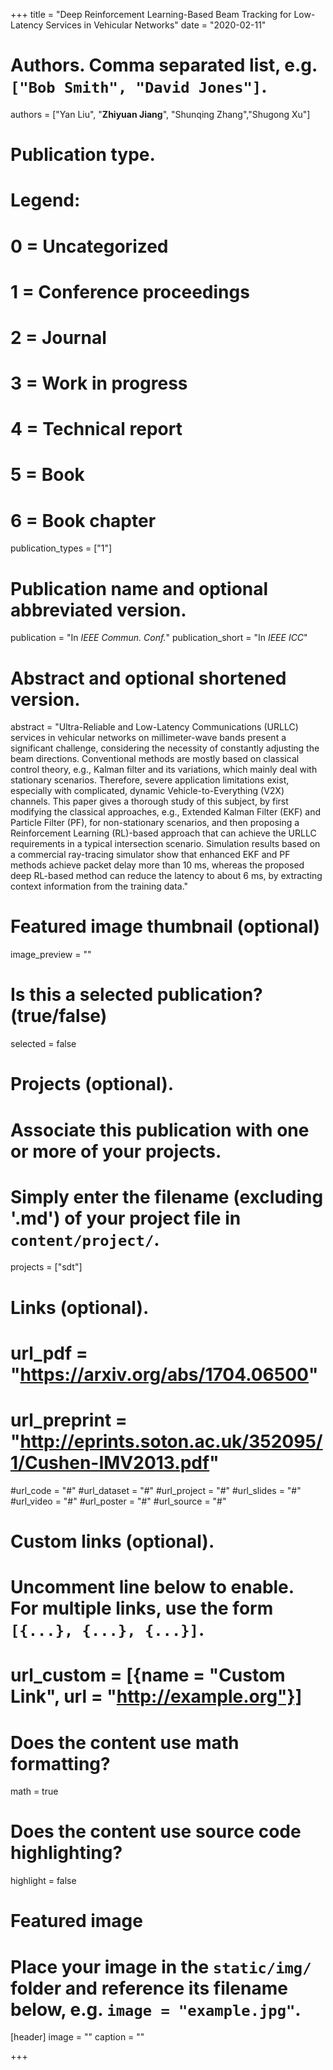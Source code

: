 +++
title = "Deep Reinforcement Learning-Based Beam Tracking for Low-Latency Services in Vehicular Networks"
date = "2020-02-11"

# Authors. Comma separated list, e.g. `["Bob Smith", "David Jones"]`.
authors = ["Yan Liu", "**Zhiyuan Jiang**", "Shunqing Zhang","Shugong Xu"]

# Publication type.
# Legend:
# 0 = Uncategorized
# 1 = Conference proceedings
# 2 = Journal
# 3 = Work in progress
# 4 = Technical report
# 5 = Book
# 6 = Book chapter
publication_types = ["1"]

# Publication name and optional abbreviated version.
publication = "In *IEEE Commun. Conf.*"
publication_short = "In *IEEE ICC*"

# Abstract and optional shortened version.
abstract = "Ultra-Reliable and Low-Latency Communications (URLLC) services in vehicular networks on millimeter-wave bands present a significant challenge, considering the necessity of constantly adjusting the beam directions. Conventional methods are mostly based on classical control theory, e.g., Kalman filter and its variations, which mainly deal with stationary scenarios. Therefore, severe application limitations exist, especially with complicated, dynamic Vehicle-to-Everything (V2X) channels. This paper gives a thorough study of this subject, by first modifying the classical approaches, e.g., Extended Kalman Filter (EKF) and Particle Filter (PF), for non-stationary scenarios, and then proposing a Reinforcement Learning (RL)-based approach that can achieve the URLLC requirements in a typical intersection scenario. Simulation results based on a commercial ray-tracing simulator show that enhanced EKF and PF methods achieve packet delay more than $10$ ms, whereas the proposed deep RL-based method can reduce the latency to about $6$ ms, by extracting context information from the training data."

# Featured image thumbnail (optional)
image_preview = ""

# Is this a selected publication? (true/false)
selected = false

# Projects (optional).
#   Associate this publication with one or more of your projects.
#   Simply enter the filename (excluding '.md') of your project file in `content/project/`.
projects = ["sdt"]

# Links (optional).
# url_pdf = "https://arxiv.org/abs/1704.06500"
# url_preprint = "http://eprints.soton.ac.uk/352095/1/Cushen-IMV2013.pdf"
#url_code = "#"
#url_dataset = "#"
#url_project = "#"
#url_slides = "#"
#url_video = "#"
#url_poster = "#"
#url_source = "#"

# Custom links (optional).
#   Uncomment line below to enable. For multiple links, use the form `[{...}, {...}, {...}]`.
# url_custom = [{name = "Custom Link", url = "http://example.org"}]

# Does the content use math formatting?
math = true

# Does the content use source code highlighting?
highlight = false

# Featured image
# Place your image in the `static/img/` folder and reference its filename below, e.g. `image = "example.jpg"`.
[header]
image = ""
caption = ""

+++

